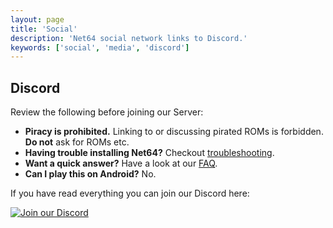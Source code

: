 ```yaml
---
layout: page
title: 'Social'
description: 'Net64 social network links to Discord.'
keywords: ['social', 'media', 'discord']
---
```


## Discord

Review the following before joining our Server:

- **Piracy is prohibited.** Linking to or discussing pirated ROMs is forbidden. **Do not** ask for ROMs etc.
- **Having trouble installing Net64?** Checkout [troubleshooting](/wiki/troubleshooting).
- **Want a quick answer?** Have a look at our [FAQ](/faq).
- **Can I play this on Android?** No.

If you have read everything you can join our Discord here:

[![Join our Discord](https://discordapp.com/api/guilds/559982917049253898/widget.png?style=banner2)](https://discord.gg/GgGUKH8)
